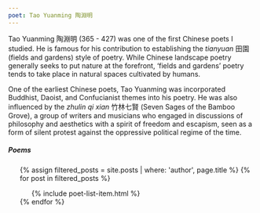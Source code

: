 ```yaml
---
poet: Tao Yuanming 陶淵明
---
```


Tao Yuanming 陶淵明 (365 - 427) was one of the first Chinese poets I studied. He is famous for his contribution to establishing the *tianyuan* 田園 (fields and gardens) style of poetry. While Chinese landscape poetry generally seeks to put nature at the forefront, ‘fields and gardens’ poetry tends to take place in natural spaces cultivated by humans. 

One of the earliest Chinese poets, Tao Yuanming was incorporated Buddhist, Daoist, and Confucianist themes into his poetry. He was also influenced by the *zhulin qi xian* 竹林七賢 (Seven Sages of the Bamboo Grove), a group of writers and musicians who engaged in discussions of philosophy and aesthetics with a spirit of freedom and escapism, seen as a form of silent protest against the oppressive political regime of the time.

##### Poems

<ul>
  {% assign filtered_posts = site.posts | where: 'author', page.title %}
  {% for post in filtered_posts %}
       <ul class="post-list">
             {% include poet-list-item.html %}
       </ul>
  {% endfor %}
</ul>